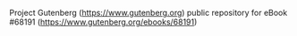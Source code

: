Project Gutenberg (https://www.gutenberg.org) public repository for eBook #68191 (https://www.gutenberg.org/ebooks/68191)
